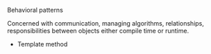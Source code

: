 Behavioral patterns

Concerned with
 communication,
 managing algorithms,
 relationships,
 responsibilities
between objects either compile time or runtime.

* Template method